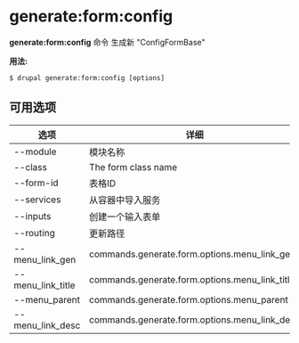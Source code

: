 # generate:form:config
**generate:form:config** 命令 生成新 "ConfigFormBase"

**用法:**
```
$ drupal generate:form:config [options] 
```

## 可用选项
选项 | 详细
-------|-------------
--module | 模块名称
--class | The form class name
--form-id | 表格ID
--services | 从容器中导入服务
--inputs | 创建一个输入表单
--routing | 更新路径
--menu_link_gen | commands.generate.form.options.menu_link_gen
--menu_link_title | commands.generate.form.options.menu_link_title
--menu_parent | commands.generate.form.options.menu_parent
--menu_link_desc | commands.generate.form.options.menu_link_desc

